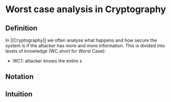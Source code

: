 # Worst case analysis in Cryptography
## Definition
In [[Cryptography]] we often analyse what happens and how secure the system is if the attacker has more and more information. This is divided into levels of knowledge (WC short for Worst Case):
- WC1: attacker knows the entire s

## Notation

## Intuition
